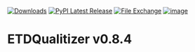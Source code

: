 [![Downloads](https://static.pepy.tech/badge/ETDQualitizer)](https://pepy.tech/project/ETDQualitizer)
[![PyPI Latest Release](https://img.shields.io/pypi/v/ETDQualitizer.svg)](https://pypi.org/project/ETDQualitizer/)
[![File Exchange](https://www.mathworks.com/matlabcentral/images/matlab-file-exchange.svg)](https://se.mathworks.com/matlabcentral/fileexchange/181328-etdqualitizer)
[![image](https://img.shields.io/pypi/pyversions/ETDQualitizer.svg)](https://pypi.org/project/ETDQualitizer/)

# ETDQualitizer v0.8.4